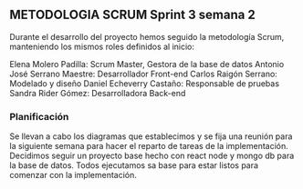 ## METODOLOGIA SCRUM Sprint 3 semana 2
Durante el desarrollo del proyecto hemos seguido la metodología Scrum, manteniendo los mismos roles definidos al inicio:

Elena Molero Padilla: Scrum Master, Gestora de la base de datos
Antonio José Serrano Maestre: Desarrollador Front-end
Carlos Raigón Serrano: Modelado y diseño
Daniel Echeverry Castaño: Responsable de pruebas
Sandra Rider Gómez: Desarrolladora Back-end

### Planificación 
Se llevan a cabo los diagramas que establecimos y se fija una reunión para la siguiente semana para hacer el reparto de tareas de la implementación. Decidimos seguir un proyecto base hecho con react node y mongo db para la base de datos. Todos ejecutamos sa base para estar listos para comenzar con la implementación.

